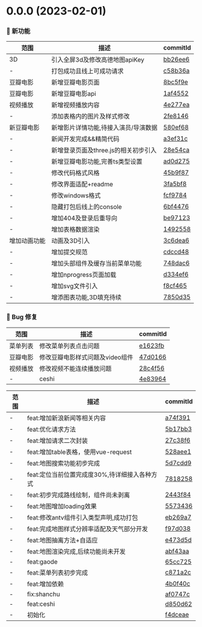 # 0.0.0 (2023-02-01)

### 🌟 新功能
范围|描述|commitId
--|--|--
 3D | 引入全屏3d及修改高德地图apiKey | [bb26ee6](https://github.com/JeremyYu-creator/vue3_test_demo/commit/bb26ee6)
 - | 打包成功且线上可成功请求 | [c58b36a](https://github.com/JeremyYu-creator/vue3_test_demo/commit/c58b36a)
 豆瓣电影 | 新增豆瓣电影页面 | [8bc5f9e](https://github.com/JeremyYu-creator/vue3_test_demo/commit/8bc5f9e)
 豆瓣电影 | 新增豆瓣电影api | [1af4552](https://github.com/JeremyYu-creator/vue3_test_demo/commit/1af4552)
 视频播放 | 新增视频播放内容 | [4e277ea](https://github.com/JeremyYu-creator/vue3_test_demo/commit/4e277ea)
 - | 添加表格内的图片及样式修改 | [2fe8146](https://github.com/JeremyYu-creator/vue3_test_demo/commit/2fe8146)
 新豆瓣电影 | 新增影片详情功能,待接入演员/导演数据 | [580ef68](https://github.com/JeremyYu-creator/vue3_test_demo/commit/580ef68)
 - | 新闻开发完成&&精简代码 | [a3ef31c](https://github.com/JeremyYu-creator/vue3_test_demo/commit/a3ef31c)
 - | 新增登录页面及three.js的相关初步引入 | [28e54ca](https://github.com/JeremyYu-creator/vue3_test_demo/commit/28e54ca)
 - | 新增豆瓣电影功能,完善ts类型设置 | [ad0d275](https://github.com/JeremyYu-creator/vue3_test_demo/commit/ad0d275)
 - | 修改代码格式风格 | [45b9f87](https://github.com/JeremyYu-creator/vue3_test_demo/commit/45b9f87)
 - | 修改界面适配+readme | [3fa5bf8](https://github.com/JeremyYu-creator/vue3_test_demo/commit/3fa5bf8)
 - | 修改windows格式 | [fcf9784](https://github.com/JeremyYu-creator/vue3_test_demo/commit/fcf9784)
 - | 隐藏打包后线上的console | [6bf4476](https://github.com/JeremyYu-creator/vue3_test_demo/commit/6bf4476)
 - | 增加404及登录后重导向 | [be97123](https://github.com/JeremyYu-creator/vue3_test_demo/commit/be97123)
 - | 增加表格数据渲染 | [1492558](https://github.com/JeremyYu-creator/vue3_test_demo/commit/1492558)
 增加动画功能 | 动画及3D引入 | [3c6dea6](https://github.com/JeremyYu-creator/vue3_test_demo/commit/3c6dea6)
 - | 增加提交规范 | [cdccd48](https://github.com/JeremyYu-creator/vue3_test_demo/commit/cdccd48)
 - | 增加头部组件及缓存当前菜单功能 | [748dac6](https://github.com/JeremyYu-creator/vue3_test_demo/commit/748dac6)
 - | 增加nprogress页面加载 | [d334ef6](https://github.com/JeremyYu-creator/vue3_test_demo/commit/d334ef6)
 - | 增加svg文件引入 | [f8cf465](https://github.com/JeremyYu-creator/vue3_test_demo/commit/f8cf465)
 - | 增添图表功能,3D填充待续 | [7850d35](https://github.com/JeremyYu-creator/vue3_test_demo/commit/7850d35)


### 🐛 Bug 修复
范围|描述|commitId
--|--|--
 菜单列表 | 修改菜单列表点击问题 | [e1623fb](https://github.com/JeremyYu-creator/vue3_test_demo/commit/e1623fb)
 豆瓣电影 | 修改豆瓣电影样式问题及video组件 | [47d0166](https://github.com/JeremyYu-creator/vue3_test_demo/commit/47d0166)
 视频播放 | 修改视频不能连续播放问题 | [28c4f56](https://github.com/JeremyYu-creator/vue3_test_demo/commit/28c4f56)
 - | ceshi | [4e83964](https://github.com/JeremyYu-creator/vue3_test_demo/commit/4e83964)


范围|描述|commitId
--|--|--
 - | feat:增加新浪新闻等相关内容 | [a74f391](https://github.com/JeremyYu-creator/vue3_test_demo/commit/a74f391)
 - | feat:优化请求方法 | [5b17bb3](https://github.com/JeremyYu-creator/vue3_test_demo/commit/5b17bb3)
 - | feat:增加请求二次封装 | [27c38f6](https://github.com/JeremyYu-creator/vue3_test_demo/commit/27c38f6)
 - | feat:增加table表格，使用vue-request | [528aee1](https://github.com/JeremyYu-creator/vue3_test_demo/commit/528aee1)
 - | feat:地图搜索功能初步完成 | [5d7cdd9](https://github.com/JeremyYu-creator/vue3_test_demo/commit/5d7cdd9)
 - | feat:定位当前位置完成度30%,待详细接入各种方式 | [7818258](https://github.com/JeremyYu-creator/vue3_test_demo/commit/7818258)
 - | feat:初步完成路线绘制，组件尚未剥离 | [2443f84](https://github.com/JeremyYu-creator/vue3_test_demo/commit/2443f84)
 - | feat:地图增加loading效果 | [5573436](https://github.com/JeremyYu-creator/vue3_test_demo/commit/5573436)
 - | feat:修改antv组件引入类型声明,成功打包 | [eb269a7](https://github.com/JeremyYu-creator/vue3_test_demo/commit/eb269a7)
 - | feat:完成地图样式分辨率适配及天气部分开发 | [f97d038](https://github.com/JeremyYu-creator/vue3_test_demo/commit/f97d038)
 - | feat:地图抽离方法+自适应 | [e473d5d](https://github.com/JeremyYu-creator/vue3_test_demo/commit/e473d5d)
 - | feat:地图渲染完成,后续功能尚未开发 | [abf43aa](https://github.com/JeremyYu-creator/vue3_test_demo/commit/abf43aa)
 - | feat:gaode | [65cc725](https://github.com/JeremyYu-creator/vue3_test_demo/commit/65cc725)
 - | feat:菜单列表初步完成 | [c871a2c](https://github.com/JeremyYu-creator/vue3_test_demo/commit/c871a2c)
 - | feat:增加依赖 | [4b0f40c](https://github.com/JeremyYu-creator/vue3_test_demo/commit/4b0f40c)
 - | fix:shanchu | [af0747c](https://github.com/JeremyYu-creator/vue3_test_demo/commit/af0747c)
 - | feat:ceshi | [d850d62](https://github.com/JeremyYu-creator/vue3_test_demo/commit/d850d62)
 - | 初始化 | [f4dceae](https://github.com/JeremyYu-creator/vue3_test_demo/commit/f4dceae)

